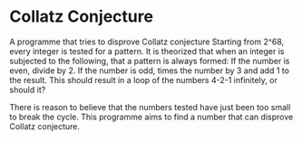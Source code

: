# Collatz Conjecture
 A programme that tries to disprove Collatz conjecture
Starting from 2^68, every integer is tested for a pattern. It is theorized that when an integer is subjected to the following, that a pattern is always formed:
If the number is even, divide by 2.
If the number is odd, times the number by 3 and add 1 to the result.
This should result in a loop of the numbers 4-2-1 infinitely, or should it?

There is reason to believe that the numbers tested have just been too small to break the cycle. This programme aims to find a number that can disprove Collatz conjecture.
